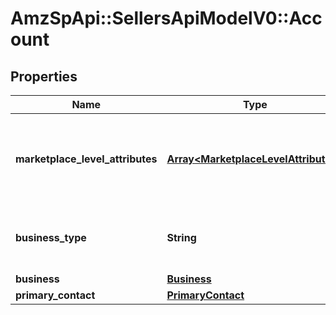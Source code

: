 # AmzSpApi::SellersApiModelV0::Account

## Properties
Name | Type | Description | Notes
------------ | ------------- | ------------- | -------------
**marketplace_level_attributes** | [**Array&lt;MarketplaceLevelAttributes&gt;**](MarketplaceLevelAttributes.md) | A list of details of the marketplaces where the seller account is active. | 
**business_type** | **String** | The type of business registered for the seller account. | 
**business** | [**Business**](Business.md) |  | [optional] 
**primary_contact** | [**PrimaryContact**](PrimaryContact.md) |  | [optional] 

